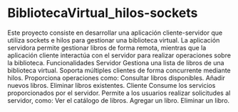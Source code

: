 # BibliotecaVirtual_hilos-sockets
Este proyecto consiste en desarrollar una aplicación cliente-servidor que utiliza sockets e hilos para gestionar una biblioteca virtual.
La aplicación servidora permite gestionar libros de forma remota, mientras que la aplicación cliente interactúa con el servidor para realizar operaciones sobre la biblioteca.
Funcionalidades
Servidor
Gestiona una lista de libros de una biblioteca virtual.
Soporta múltiples clientes de forma concurrente mediante hilos.
Proporciona operaciones como:
Consultar libros disponibles.
Añadir nuevos libros.
Eliminar libros existentes.
Cliente
Consume los servicios proporcionados por el servidor.
Permite a los usuarios realizar solicitudes al servidor, como:
Ver el catálogo de libros.
Agregar un libro.
Eliminar un libro.
